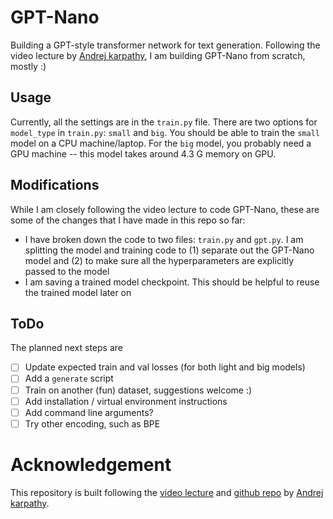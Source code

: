 # GPT-Nano
Building a GPT-style transformer network for text generation. Following the video lecture by [Andrej karpathy](https://github.com/karpathy), I am building GPT-Nano from scratch, mostly :)

## Usage

Currently, all the settings are in the `train.py` file. There are two options for `model_type` in `train.py`: `small` and `big`. You should be able to train the `small` model on a CPU machine/laptop. For the `big` model, you probably need a GPU machine -- this model takes around 4.3 G memory on GPU.

## Modifications

While I am closely following the video lecture to code GPT-Nano, these are some of the changes that I have made in this repo so far:

- I have broken down the code to two files: `train.py` and `gpt.py`. I am splitting the model and training code to (1) separate out the GPT-Nano model and (2) to make sure all the hyperparameters are explicitly passed to the model
- I am saving a trained model checkpoint. This should be helpful to reuse the trained model later on



## ToDo

The planned next steps are

- [ ] Update expected train and val losses (for both light and big models)
- [ ] Add a `generate` script
- [ ] Train on another (fun) dataset, suggestions welcome :)
- [ ] Add installation / virtual environment instructions
- [ ] Add command line arguments?
- [ ] Try other encoding, such as BPE

# Acknowledgement

This repository is built following the [video lecture](https://www.youtube.com/watch?v=kCc8FmEb1nY) and [github repo](https://github.com/karpathy/ng-video-lecture) by [Andrej karpathy](https://github.com/karpathy).